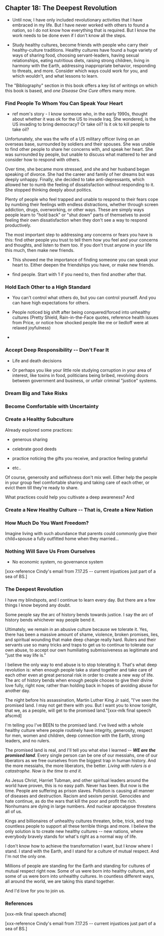 ## Chapter 18: The Deepest Revolution

* Until now, I have only included revolutionary activities that I have embraced in my life. But I have never worked with others to found a nation, so I do not know how everything that is required. But I know the work needs to be done even if I don't know all the steps. 

* Study healthy cultures, become friends with people who carry their healthy-culture traditions. Healthy cultures have found a huge variety of ways of sharing food, choosing servant-leaders, having sexual relationships, eating nutritious diets, raising strong children, living in harmony with the Earth, addressing inappropriate behavior, responding to threats, and more. Consider which ways could work for you, and which wouldn't, and what lessons to learn.

The "Bibliography" section in this book offers a key list of writings on which this book is based, and _one Disease One Cure_ offers many more.

### Find People To Whom You Can Speak Your Heart

* ref mom's story - I know someone who, in the early 1990s, thought about whether it was ok for the US to invade Iraq. She wondered, is the US invading to bring democracy? Or take oil? Is it ok to kill people to take oil?

Unfortunately, she was the wife of a US military officer living on an overseas base, surrounded by soldiers and their spouses. She was unable to find other people to share her concerns with, and speak her heart. She was surrounded by people, but unable to discuss what mattered to her and consider how to respond with others.

Over time, she became more stressed, and she and her husband began speaking of divorce. She had the career and family of her dreams but was deeply unhappy. Finally, she decided to take anti-depressants, which allowed her to numb the feeling of dissatisfaction without responding to it. She stopped thinking deeply about politics.

Plenty of people who feel trapped and unable to respond to their fears cope by numbing their feelings with endless distractions, whether through screen addiction, drugs, overworking, or other ways. These are simply ways people learn to "hold back" or "shut down" parts of themselves to avoid feeling their own dissatisfaction when they don't see a way to respond productively.

The most important step to addressing any concerns or fears you have is this: find other people you trust to tell them how you feel and your concerns and thoughts, and listen to them too. If you don't trust anyone in your life this much, then make new friends.

* This showed me the importance of finding someone you can speak your heart to. Either deepen the friendships you have, or make new friends.

* find people. Start with 1 if you need to, then find another after that.


### Hold Each Other to a High Standard

* You can't control what others do, but you can control yourself. And you can have high expectations for others.

* People noticed big shift after being conquered/forced into unhealthy cultures (Pretty Shield, Rain-in-the-Face quotes, reference health issues from Price, or notice how shocked people like me or liedloff were at relaxed joyfulness)

* 





### Accept Deep Responsibility -- Don't Fear It

* Life and death decisions

* Or perhaps you like your little role studying corruption in your area of interest, like toxins in food, politicians being bribed, revolving doors between government and business, or unfair criminal "justice" systems. 

### Dream Big and Take Risks

### Become Comfortable with Uncertainty


### Create a Healthy Subculture

Already explored some practices:

* generous sharing

* celebrate good deeds

* practice noticing the gifts you receive, and practice feeling grateful

* etc..

Of course, generosity and selfishness don't mix well. Either help the people in your group feel comfortable sharing and taking care of each other, or evict them till they're ready to share.

What practices could help you cultivate a deep awareness? And 

### Create a New Healthy Culture -- That is, Create a New Nation

### How Much Do You Want Freedom?

Imagine living with such abundance that parents could commonly give their child+spouse a fully outfitted home when they married...




### Nothing Will Save Us From Ourselves
* No economic system, no governance system

[xxx-reference Cindy's email from 7.17.25 -- current injustices just part of a sea of BS.]

### The Deepest Revolution

I have my blindspots, and I continue to learn every day. But there are a few things I know beyond any doubt.

Some people say the arc of history bends towards justice. I say the arc of history bends whichever way people bend it.

Ultimately, we remain in an abusive culture because we tolerate it. Yes, there has been a massive amount of shame, violence, broken promises, lies, and spiritual wounding that make deep change really hard. Rulers and their servants use so many tricks and traps to get us to continue to tolerate our own abuse, to accept our own humiliating submissiveness as legitimate and "just the way life is."

I believe the only way to end abuse is to stop tolerating it. That's what deep revolution is: when enough people take a stand together and take care of each other even at great personal risk in order to create a new way of life. The arc of history bends when enough people choose to give their divine love fully, right now, rather than holding back in hopes of avoiding abuse for another day.

The night before his assassination, Martin Luther King Jr said, "I've seen the promised land. I may not get there with you. But I want you to know tonight, that we, as a people, will get to the promised land."[xxx-mlk final speech afscmd]

I'm telling you I've BEEN to the promised land. I've lived with a whole healthy culture where people routinely have integrity, generosity, respect for men, women and children, deep connection with the Earth, strong leaders, and no rulers.

The promised land is real, and I'll tell you what else I learned -- _**WE are the promised land**_. Every single person can be one of our messiahs, one of our liberators as we free ourselves from the biggest trap in human history. And the more messiahs, the more liberators, the better. _Living with rulers is a catastrophe. Now is the time to end it._

As Jesus Christ, Harriet Tubman, and other spiritual leaders around the world have proven, this is no easy path. Never has been. But now is the time. People are suffering as prison slaves. Pollution is causing all manner of diseases and destruction. Racism and sexism persist. Genocides and hate continue, as do the wars that kill the poor and profit the rich. Nonhumans are dying in large numbers. And nuclear apocalypse threatens all of us.

Kings and billionaires of unhealthy cultures threaten, bribe, trick, and trap countless people to support all these terrible things and more. I believe the only solution is to create new healthy cultures -- new nations, where everybody bravely stands for what's right as a normal way of life.

I don't know how to achieve the transformation I want, but I know where I stand. I stand with the Earth, and I stand for a culture of mutual respect. And I'm not the only one.

Millions of people are standing for the Earth and standing for cultures of mutual respect right now. Some of us were born into healthy cultures, and some of us were born into unhealthy cultures. In countless different ways, all around the world, we are taking this stand together.

And I'd love for you to join us.

<div style="break-after:page"></div>

### References

[xxx-mlk final speech afscmd]

[xxx-reference Cindy's email from 7.17.25 -- current injustices just part of a sea of BS.]
